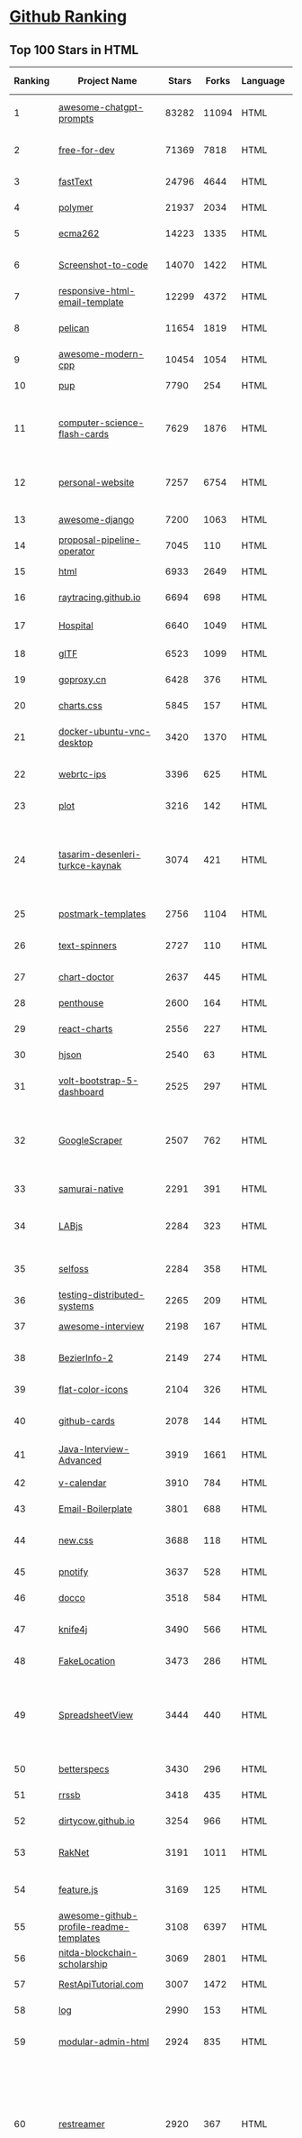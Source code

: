 [Github Ranking](../README.md)
==========

## Top 100 Stars in HTML

| Ranking | Project Name | Stars | Forks | Language | Open Issues | Description | Last Commit |
| ------- | ------------ | ----- | ----- | -------- | ----------- | ----------- | ----------- |
| 1 | [awesome-chatgpt-prompts](https://github.com/f/awesome-chatgpt-prompts) | 83282 | 11094 | HTML | 0 | This repo includes ChatGPT prompt curation to use ChatGPT better. | 2023-07-09T10:24:58Z |
| 2 | [free-for-dev](https://github.com/ripienaar/free-for-dev) | 71369 | 7818 | HTML | 0 | A list of SaaS, PaaS and IaaS offerings that have free tiers of interest to devops and infradev | 2023-07-10T16:22:48Z |
| 3 | [fastText](https://github.com/facebookresearch/fastText) | 24796 | 4644 | HTML | 453 | Library for fast text representation and classification. | 2023-07-03T09:20:46Z |
| 4 | [polymer](https://github.com/Polymer/polymer) | 21937 | 2034 | HTML | 45 | Our original Web Component library. | 2023-04-17T08:39:36Z |
| 5 | [ecma262](https://github.com/tc39/ecma262) | 14223 | 1335 | HTML | 291 | Status, process, and documents for ECMA-262 | 2023-07-11T08:46:24Z |
| 6 | [Screenshot-to-code](https://github.com/emilwallner/Screenshot-to-code) | 14070 | 1422 | HTML | 17 | A neural network that transforms a design mock-up into a static website. | 2022-05-24T14:52:26Z |
| 7 | [responsive-html-email-template](https://github.com/leemunroe/responsive-html-email-template) | 12299 | 4372 | HTML | 6 | A free simple responsive HTML email template | 2023-07-09T17:24:52Z |
| 8 | [pelican](https://github.com/getpelican/pelican) | 11654 | 1819 | HTML | 63 | Static site generator that supports Markdown and reST syntax. Powered by Python. | 2023-07-11T01:03:14Z |
| 9 | [awesome-modern-cpp](https://github.com/rigtorp/awesome-modern-cpp) | 10454 | 1054 | HTML | 1 | A collection of resources on modern C++ | 2023-06-16T14:10:20Z |
| 10 | [pup](https://github.com/ericchiang/pup) | 7790 | 254 | HTML | 72 | Parsing HTML at the command line | 2023-03-31T03:47:09Z |
| 11 | [computer-science-flash-cards](https://github.com/jwasham/computer-science-flash-cards) | 7629 | 1876 | HTML | 4 | Mini website for testing both general CS knowledge and enforce coding practice and common algorithm/data structure memorization. | 2023-06-05T15:56:28Z |
| 12 | [personal-website](https://github.com/github/personal-website) | 7257 | 6754 | HTML | 0 | Code that'll help you kickstart a personal website that showcases your work as a software developer. | 2023-02-01T05:35:32Z |
| 13 | [awesome-django](https://github.com/wsvincent/awesome-django) | 7200 | 1063 | HTML | 4 | A curated list of awesome things related to Django | 2023-06-06T09:32:25Z |
| 14 | [proposal-pipeline-operator](https://github.com/tc39/proposal-pipeline-operator) | 7045 | 110 | HTML | 28 | A proposal for adding a useful pipe operator to JavaScript. | 2023-01-23T20:35:27Z |
| 15 | [html](https://github.com/whatwg/html) | 6933 | 2649 | HTML | 1676 | HTML Standard | 2023-07-10T16:06:42Z |
| 16 | [raytracing.github.io](https://github.com/RayTracing/raytracing.github.io) | 6694 | 698 | HTML | 72 | Main Web Site (Online Books) | 2023-07-10T20:03:04Z |
| 17 | [Hospital](https://github.com/open-power-workgroup/Hospital) | 6640 | 1049 | HTML | 43 | OpenPower工作组收集汇总的医院开放数据 | 2020-10-27T03:02:37Z |
| 18 | [glTF](https://github.com/KhronosGroup/glTF) | 6523 | 1099 | HTML | 151 | glTF – Runtime 3D Asset Delivery | 2023-07-10T14:12:33Z |
| 19 | [goproxy.cn](https://github.com/goproxy/goproxy.cn) | 6428 | 376 | HTML | 4 | The most trusted Go module proxy in China. | 2023-06-12T14:22:25Z |
| 20 | [charts.css](https://github.com/ChartsCSS/charts.css) | 5845 | 157 | HTML | 17 | Open source CSS framework for data visualization. | 2023-02-10T18:57:15Z |
| 21 | [docker-ubuntu-vnc-desktop](https://github.com/fcwu/docker-ubuntu-vnc-desktop) | 3420 | 1370 | HTML | 55 | A Docker image to provide web VNC interface to access Ubuntu LXDE/LxQT desktop environment. | 2023-04-24T12:42:46Z |
| 22 | [webrtc-ips](https://github.com/diafygi/webrtc-ips) | 3396 | 625 | HTML | 19 | Demo: https://diafygi.github.io/webrtc-ips/ | 2023-03-06T02:14:13Z |
| 23 | [plot](https://github.com/observablehq/plot) | 3216 | 142 | HTML | 175 | A concise API for exploratory data visualization | 2023-07-10T10:44:03Z |
| 24 | [tasarim-desenleri-turkce-kaynak](https://github.com/yusufyilmazfr/tasarim-desenleri-turkce-kaynak) | 3074 | 421 | HTML | 5 | Türkçe kaynağa destek olması amacıyla oluşturulmuş bir kaynaktır. Konu anlatımının yanı sıra C#, Java, Go, Python, Kotlin ve TypeScript gibi birçok dilde tasarım desenlerinin uygulamasını içermektedir. | 2023-06-27T04:21:01Z |
| 25 | [postmark-templates](https://github.com/ActiveCampaign/postmark-templates) | 2756 | 1104 | HTML | 4 | Rock-solid transactional email templates for applications. | 2023-04-02T06:24:38Z |
| 26 | [text-spinners](https://github.com/maxbeier/text-spinners) | 2727 | 110 | HTML | 0 | Pure text, CSS only, font independent, inline loading indicators | 2018-01-24T14:18:42Z |
| 27 | [chart-doctor](https://github.com/Financial-Times/chart-doctor) | 2637 | 445 | HTML | 5 | Sample files to accompany the FT's Chart Doctor column | 2023-04-29T16:53:39Z |
| 28 | [penthouse](https://github.com/pocketjoso/penthouse) | 2600 | 164 | HTML | 14 | Generate critical css for your web pages | 2023-01-03T17:11:35Z |
| 29 | [react-charts](https://github.com/TanStack/react-charts) | 2556 | 227 | HTML | 46 | ⚛️ Simple, immersive & interactive charts for React | 2023-06-23T17:20:42Z |
| 30 | [hjson](https://github.com/hjson/hjson) | 2540 | 63 | HTML | 19 | Hjson, a user interface for JSON | 2022-07-24T09:28:03Z |
| 31 | [volt-bootstrap-5-dashboard](https://github.com/themesberg/volt-bootstrap-5-dashboard) | 2525 | 297 | HTML | 22 | Free and open source Bootstrap 5 Admin Dashboard Template with vanilla Javascript | 2023-03-04T13:32:41Z |
| 32 | [GoogleScraper](https://github.com/NikolaiT/GoogleScraper) | 2507 | 762 | HTML | 121 | A Python module to scrape several search engines (like Google, Yandex, Bing, Duckduckgo, ...). Including asynchronous networking support. | 2021-07-03T11:11:50Z |
| 33 | [samurai-native](https://github.com/hackers-painters/samurai-native) | 2291 | 391 | HTML | 20 | Bring web standards to native platform | 2015-09-01T06:25:19Z |
| 34 | [LABjs](https://github.com/getify/LABjs) | 2284 | 323 | HTML | 10 | Loading And Blocking JavaScript: On-demand parallel loader for JavaScript with execution order dependencies | 2019-07-17T23:35:04Z |
| 35 | [selfoss](https://github.com/fossar/selfoss) | 2284 | 358 | HTML | 133 | multipurpose rss reader, live stream, mashup, aggregation web application | 2023-07-07T23:35:08Z |
| 36 | [testing-distributed-systems](https://github.com/asatarin/testing-distributed-systems) | 2265 | 209 | HTML | 0 | Curated list of resources on testing distributed systems | 2023-06-30T00:15:55Z |
| 37 | [awesome-interview](https://github.com/HZFE/awesome-interview) | 2198 | 167 | HTML | 48 | 剑指前端 Offer | 2023-02-19T10:05:46Z |
| 38 | [BezierInfo-2](https://github.com/Pomax/BezierInfo-2) | 2149 | 274 | HTML | 91 | The development repo for the Primer on Bézier curves, https://pomax.github.io/bezierinfo | 2023-06-05T00:41:47Z |
| 39 | [flat-color-icons](https://github.com/icons8/flat-color-icons) | 2104 | 326 | HTML | 3 | Free Flat Color Icons | 2020-06-15T01:23:41Z |
| 40 | [github-cards](https://github.com/lepture/github-cards) | 2078 | 144 | HTML | 25 | The unofficial GitHub Cards. Card for your GitHub profile, card for your GitHub repositories. | 2023-01-02T11:34:06Z |
| 41 | [Java-Interview-Advanced](https://github.com/shishan100/Java-Interview-Advanced) | 3919 | 1661 | HTML | 4 | 中华石杉--互联网Java进阶面试训练营 | 2020-04-15T02:27:17Z |
| 42 | [v-calendar](https://github.com/nathanreyes/v-calendar) | 3910 | 784 | HTML | 635 | An elegant calendar and datepicker plugin for Vue. | 2023-07-10T23:33:50Z |
| 43 | [Email-Boilerplate](https://github.com/seanpowell/Email-Boilerplate) | 3801 | 688 | HTML | 14 | The email boilerplate for sending out nicely formatted messages. | 2021-04-28T18:47:01Z |
| 44 | [new.css](https://github.com/xz/new.css) | 3688 | 118 | HTML | 24 | A classless CSS framework to write modern websites using only HTML. | 2023-02-15T07:54:01Z |
| 45 | [pnotify](https://github.com/sciactive/pnotify) | 3637 | 528 | HTML | 42 | Beautiful JavaScript notifications with Web Notifications support. | 2022-11-20T14:16:22Z |
| 46 | [docco](https://github.com/jashkenas/docco) | 3518 | 584 | HTML | 37 | Literate Programming can be Quick and Dirty. | 2022-12-08T12:41:06Z |
| 47 | [knife4j](https://github.com/xiaoymin/knife4j) | 3490 | 566 | HTML | 47 | Knife4j is a set of Swagger2 and OpenAPI3 All-in-one enhancement solution | 2023-07-11T05:17:04Z |
| 48 | [FakeLocation](https://github.com/Lerist/FakeLocation) | 3473 | 286 | HTML | 138 | Fake Location | 2023-06-24T21:30:15Z |
| 49 | [SpreadsheetView](https://github.com/bannzai/SpreadsheetView) | 3444 | 440 | HTML | 42 | Full configurable spreadsheet view user interfaces for iOS applications. With this framework, you can easily create complex layouts like schedule, gantt chart or timetable as if you are using Excel. | 2022-03-18T07:51:57Z |
| 50 | [betterspecs](https://github.com/betterspecs/betterspecs) | 3430 | 296 | HTML | 28 | RSpec Best Practices | 2023-05-18T13:43:58Z |
| 51 | [rrssb](https://github.com/kni-labs/rrssb) | 3418 | 435 | HTML | 17 | :arrow_right_hook: Ridiculously Responsive Social Sharing Buttons | 2020-10-01T06:54:12Z |
| 52 | [dirtycow.github.io](https://github.com/dirtycow/dirtycow.github.io) | 3254 | 966 | HTML | 27 | Dirty COW | 2019-08-12T18:11:46Z |
| 53 | [RakNet](https://github.com/facebookarchive/RakNet) | 3191 | 1011 | HTML | 67 | RakNet is a cross platform, open source, C++ networking engine for game programmers.  | 2021-12-14T21:15:44Z |
| 54 | [feature.js](https://github.com/arielsalminen/feature.js) | 3169 | 125 | HTML | 12 | Feature.js is a fast, simple and lightweight browser feature detection library in 1kb. | 2023-03-03T00:54:50Z |
| 55 | [awesome-github-profile-readme-templates](https://github.com/durgeshsamariya/awesome-github-profile-readme-templates) | 3108 | 6397 | HTML | 0 | This repository contains best profile readme's for your reference.  | 2023-07-10T15:58:30Z |
| 56 | [nitda-blockchain-scholarship](https://github.com/calistus-igwilo/nitda-blockchain-scholarship) | 3069 | 2801 | HTML | 197 | Course materials for the NITDA Blockchain Scholarship | 2023-01-26T09:37:59Z |
| 57 | [RestApiTutorial.com](https://github.com/tfredrich/RestApiTutorial.com) | 3007 | 1472 | HTML | 8 | HTML Source code for www.RestApiTutorial.com | 2023-01-21T19:06:00Z |
| 58 | [log](https://github.com/adamschwartz/log) | 2990 | 153 | HTML | 5 | Console.log with style. | 2023-04-08T01:27:48Z |
| 59 | [modular-admin-html](https://github.com/modularcode/modular-admin-html) | 2924 | 835 | HTML | 48 | ModularAdmin - Free Dashboard Theme Built On Bootstrap 4 \| HTML Version | 2022-12-06T14:34:35Z |
| 60 | [restreamer](https://github.com/datarhei/restreamer) | 2920 | 367 | HTML | 58 | The Restreamer is a complete streaming server solution for self-hosting. It has a visually appealing user interface and no ongoing license costs. Upload your live stream to YouTube, Twitch, Facebook, Vimeo, or other streaming solutions like Wowza. Receive video data from OBS and publish it with the RTMP and SRT server. | 2023-05-08T13:14:15Z |
| 61 | [propeller](https://github.com/digicorp/propeller) | 1139 | 148 | HTML | 10 | Propeller - Develop more, Code less. Propeller is a front-end responsive framework based on Google's Material Design Standards & Bootstrap. | 2021-05-20T14:35:48Z |
| 62 | [geektime-ELK](https://github.com/onebirdrocks/geektime-ELK) | 1129 | 2522 | HTML | 7 | ELK Training | 2022-11-16T10:58:04Z |
| 63 | [cypress-example-kitchensink](https://github.com/cypress-io/cypress-example-kitchensink) | 1117 | 1968 | HTML | 39 | This is an example app used to showcase Cypress.io testing. | 2023-07-11T05:05:44Z |
| 64 | [dev.loklak.org](https://github.com/loklak/dev.loklak.org) | 1074 | 7 | HTML | 7 | Loklak Documentation Repository http://dev.loklak.org | 2022-05-24T18:26:20Z |
| 65 | [sight-and-light](https://github.com/ncase/sight-and-light) | 1026 | 224 | HTML | 3 | A programming tutorial for sight & light | 2017-11-17T18:54:07Z |
| 66 | [bash.academy](https://github.com/lhunath/bash.academy) | 998 | 124 | HTML | 8 | The http://bash.academy website | 2022-12-31T11:17:58Z |
| 67 | [konmik.github.io](https://github.com/konmik/konmik.github.io) | 988 | 95 | HTML | 0 | Blog: Programming theory, Java, Android | 2020-10-04T06:45:28Z |
| 68 | [ccaa](https://github.com/helloxz/ccaa) | 983 | 312 | HTML | 36 | Linux一键安装Aria2 + AriaNg + FileBrowse实现离线下载、文件管理。 | 2023-06-10T02:24:37Z |
| 69 | [engrafo](https://github.com/arxiv-vanity/engrafo) | 954 | 87 | HTML | 107 | Convert LaTeX documents into beautiful responsive web pages using LaTeXML. | 2023-06-23T16:16:03Z |
| 70 | [data](https://github.com/the-pudding/data) | 912 | 244 | HTML | 2 | Data sets created for stories on The Pudding, open to the public. | 2023-02-23T16:18:55Z |
| 71 | [hugo-theme-meme](https://github.com/reuixiy/hugo-theme-meme) | 906 | 213 | HTML | 59 | You can’t spell aWEsoME without MEME! 😝 | 2023-07-01T01:36:36Z |
| 72 | [yuidoc](https://github.com/yui/yuidoc) | 890 | 217 | HTML | 122 | YUI Javascript Documentation Tool | 2019-11-06T20:37:31Z |
| 73 | [SpotMyBackup](https://github.com/secuvera/SpotMyBackup) | 854 | 213 | HTML | 44 | Backup and Restore your Spotify Playlists and "My Music" | 2023-03-31T23:13:26Z |
| 74 | [diveintopython3](https://github.com/diveintomark/diveintopython3) | 840 | 408 | HTML | 43 | [Mirror] Dive Into Python 3 online book | 2022-12-12T19:45:08Z |
| 75 | [socialmedia-leak](https://github.com/RobinLinus/socialmedia-leak) | 839 | 87 | HTML | 13 | A demo of cross-origin login detection for most major web platforms | 2022-02-25T09:21:04Z |
| 76 | [geomicons-open](https://github.com/jxnblk/geomicons-open) | 832 | 47 | HTML | 0 | Open Source Icons for the Web | 2017-12-14T20:14:26Z |
| 77 | [portfolYOU](https://github.com/YoussefRaafatNasry/portfolYOU) | 826 | 493 | HTML | 10 | A beautiful portfolio Jekyll theme that works with GitHub Pages. | 2023-07-03T13:38:12Z |
| 78 | [fem-layout](https://github.com/jen4web/fem-layout) | 813 | 1012 | HTML | 2 | Frontend Masters: CSS Grids and Flexbox in Responsive Web Design workshop files | 2021-09-05T16:19:46Z |
| 79 | [IntroLabs](https://github.com/strandjs/IntroLabs) | 813 | 224 | HTML | 13 | These are the labs for my Intro class.  Yes, this is public.  Yes, this is intentional.  | 2023-06-29T15:42:11Z |
| 80 | [json-ld.org](https://github.com/json-ld/json-ld.org) | 812 | 160 | HTML | 69 | JSON for Linked Data | 2023-07-01T11:54:11Z |
| 81 | [scrapely](https://github.com/scrapy/scrapely) | 1831 | 267 | HTML | 26 | A pure-python HTML screen-scraping library | 2022-04-04T10:53:21Z |
| 82 | [912_project](https://github.com/stellarkey/912_project) | 1817 | 465 | HTML | 0 | 清华大学计算机系考研攻略 Guidance for postgraduate entrance examination in Department of Computer Science and Technology, Tsinghua University | 2023-03-23T01:58:13Z |
| 83 | [ScrollToFixed](https://github.com/bigspotteddog/ScrollToFixed) | 1813 | 541 | HTML | 99 | This plugin is used to fix elements on the page (top, bottom, anywhere); however, it still allows the element to continue to move left or right with the horizontal scroll. | 2021-05-06T15:44:27Z |
| 84 | [Adaptive-Images](https://github.com/MattWilcox/Adaptive-Images) | 1773 | 237 | HTML | 34 | Automatically adapts your existing HTML images for mobile devices. No mark-up changes needed. | 2020-01-28T15:28:13Z |
| 85 | [freesky](https://github.com/sglfree/freesky) | 1740 | 283 | HTML | 0 | 自由门最新7.99版 无界21.32正式版 自由门VPN 自由门 自由门使用教程 无界 无界浏览 无界VPN 翻墙软件 翻墙软件下载 翻墙软件教程 Mac翻墙软件 --自由天空 | 2023-05-13T10:41:25Z |
| 86 | [singlepageappbook](https://github.com/mixu/singlepageappbook) | 1719 | 203 | HTML | 6 | Content and site generator for Single page apps in depth (my book on single page applications) | 2017-09-28T00:00:48Z |
| 87 | [knowledge-garden](https://github.com/oldwinter/knowledge-garden) | 1680 | 86 | HTML | 1 | 我的第二大脑 second brain，我的数字花园 digital garden，用obsidian双链笔记软件写作而成 | 2023-06-18T08:30:07Z |
| 88 | [ko.javascript.info](https://github.com/javascript-tutorial/ko.javascript.info) | 1679 | 812 | HTML | 168 | 모던 JavaScript 튜토리얼(The Modern JavaScript Tutorial in Korean ) | 2023-06-23T21:29:20Z |
| 89 | [Avgrund](https://github.com/hakimel/Avgrund) | 1678 | 327 | HTML | 0 | A JS/CSS3 modal UI concept | 2019-02-19T20:01:40Z |
| 90 | [upton](https://github.com/propublica/upton) | 1612 | 114 | HTML | 10 | A batteries-included framework for easy web-scraping. Just add CSS! (Or do more.) | 2018-12-26T02:48:38Z |
| 91 | [fotorama](https://github.com/artpolikarpov/fotorama) | 1581 | 391 | HTML | 44 | A simple, stunning, powerful jQuery gallery. | 2021-07-27T08:06:07Z |
| 92 | [2018.fossasia.org](https://github.com/fossasia/2018.fossasia.org) | 1570 | 200 | HTML | 3 | FOSSASIA Summit 2018 https://2018.fossasia.org | 2022-07-21T09:47:36Z |
| 93 | [natural-earth-vector](https://github.com/nvkelso/natural-earth-vector) | 1564 | 360 | HTML | 299 | A global, public domain map dataset available at three scales and featuring tightly integrated vector and raster data. | 2023-06-07T07:14:23Z |
| 94 | [stanfordacm](https://github.com/jaehyunp/stanfordacm) | 1532 | 492 | HTML | 0 | Stanford ACM-ICPC related materials | 2020-12-24T01:43:34Z |
| 95 | [webgl2-fundamentals](https://github.com/gfxfundamentals/webgl2-fundamentals) | 1512 | 194 | HTML | 15 | WebGL 2 lessons starting from the basics | 2023-07-07T16:24:07Z |
| 96 | [jugaadfest.com](https://github.com/fossasia/jugaadfest.com) | 1510 | 22 | HTML | 0 | Jugaadfest in India https://jugaadfest.com | 2018-10-05T20:32:36Z |
| 97 | [webinars](https://github.com/rstudio/webinars) | 1509 | 1441 | HTML | 4 | Code and slides for RStudio webinars | 2021-02-05T15:49:13Z |
| 98 | [kubetools](https://github.com/collabnix/kubetools) | 1505 | 311 | HTML | 7 | Kubetools - Curated List of Kubernetes Tools | 2023-07-11T08:13:48Z |
| 99 | [bootstrap-toggle](https://github.com/minhur/bootstrap-toggle) | 1483 | 443 | HTML | 152 | Bootstrap Toggle is a highly flexible Bootstrap plugin that converts checkboxes into toggles | 2022-05-16T06:19:00Z |
| 100 | [sphinx_fossasia_theme](https://github.com/fossasia/sphinx_fossasia_theme) | 1451 | 13 | HTML | 4 | Theme for Sphinx/Yaydoc | 2021-05-27T11:18:32Z |

